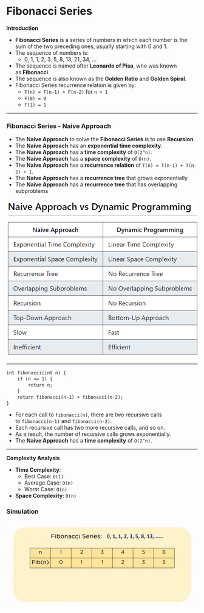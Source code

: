# Fibonacci Series

**Introduction**

- **Fibonacci Series** is a series of numbers in which each number is the sum of the two preceding ones, usually starting with 0 and 1.
- The sequence of numbers is:
    - 0, 1, 1, 2, 3, 5, 8, 13, 21, 34, ...
- The sequence is named after **Leonardo of Pisa**, who was known as **Fibonacci**.
- The sequence is also known as the **Golden Ratio** and **Golden Spiral**.
- Fibonacci Series recurrence relation is given by:
    - `F(n) = F(n-1) + F(n-2)` for `n > 1`
    - `F(0) = 0`
    - `F(1) = 1`

---

### **Fibonacci Series - Naive Approach**

- The **Naive Approach** to solve the **Fibonacci Series** is to use **Recursion**.
- The **Naive Approach** has an **exponential time complexity**.
- The **Naive Approach** has a **time complexity** of `O(2^n)`.
- The **Naive Approach** has a **space complexity** of `O(n)`.
- The **Naive Approach** has a **recurrence relation** of `T(n) = T(n-1) + T(n-2) + 1`.
- The **Naive Approach** has a **recurrence tree** that grows exponentially.
- The **Naive Approach** has a **recurrence tree** that has overlapping subproblems

![Untitled](Fibonacci%20Series%207395d89d23aa428fb78398e18bef16c1/Untitled.png)

---

```
int fibonacci(int n) {
    if (n <= 1) {
        return n;
    }
    return fibonacci(n-1) + fibonacci(n-2);
}
```

- For each call to `fibonacci(n)`, there are two recursive calls to `fibonacci(n-1)` and `fibonacci(n-2)`.
- Each recursive call has two more recursive calls, and so on.
- As a result, the number of recursive calls grows exponentially.
- The **Naive Approach** has a **time complexity** of `O(2^n)`.

---

**Complexity Analysis**

- **Time Complexity**:
    - Best Case: `O(1)`
    - Average Case: `O(n)`
    - Worst Case: `O(n)`
- **Space Complexity**: `O(n)`

### Simulation

![Untitled](Fibonacci%20Series%207395d89d23aa428fb78398e18bef16c1/Untitled%201.png)